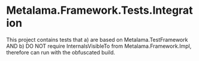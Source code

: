 # Metalama.Framework.Tests.Integration

This project contains tests that
  a) are based on Metalama.TestFramework AND
  b) DO NOT require InternalsVisibleTo from Metalama.Framework.Impl, therefore can run with the obfuscated build.
  
